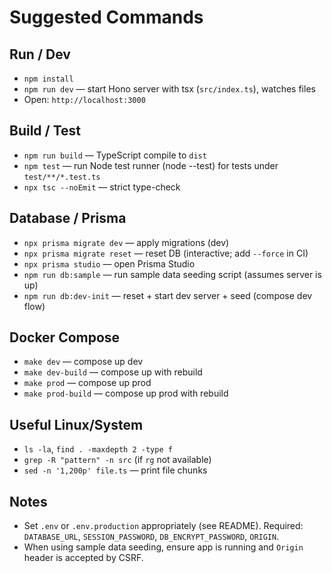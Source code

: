 # Suggested Commands

## Run / Dev
- `npm install`
- `npm run dev` — start Hono server with tsx (`src/index.ts`), watches files
- Open: `http://localhost:3000`

## Build / Test
- `npm run build` — TypeScript compile to `dist`
- `npm test` — run Node test runner (node --test) for tests under `test/**/*.test.ts`
- `npx tsc --noEmit` — strict type-check

## Database / Prisma
- `npx prisma migrate dev` — apply migrations (dev)
- `npx prisma migrate reset` — reset DB (interactive; add `--force` in CI)
- `npx prisma studio` — open Prisma Studio
- `npm run db:sample` — run sample data seeding script (assumes server is up)
- `npm run db:dev-init` — reset + start dev server + seed (compose dev flow)

## Docker Compose
- `make dev` — compose up dev
- `make dev-build` — compose up with rebuild
- `make prod` — compose up prod
- `make prod-build` — compose up prod with rebuild

## Useful Linux/System
- `ls -la`, `find . -maxdepth 2 -type f`
- `grep -R "pattern" -n src` (if `rg` not available)
- `sed -n '1,200p' file.ts` — print file chunks

## Notes
- Set `.env` or `.env.production` appropriately (see README). Required: `DATABASE_URL`, `SESSION_PASSWORD`, `DB_ENCRYPT_PASSWORD`, `ORIGIN`.
- When using sample data seeding, ensure app is running and `Origin` header is accepted by CSRF.
